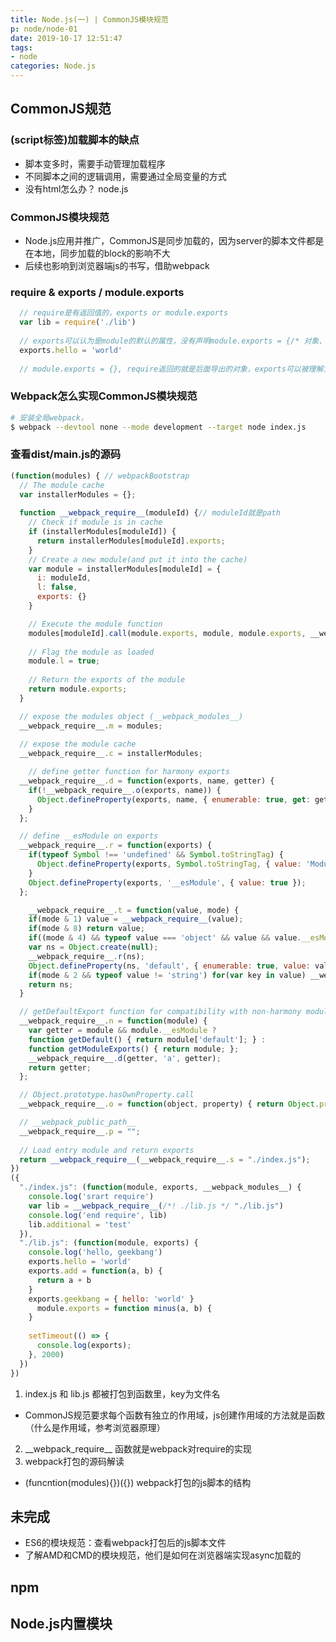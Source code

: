 ```yaml
---
title: Node.js(一) | CommonJS模块规范
p: node/node-01
date: 2019-10-17 12:51:47
tags:
- node
categories: Node.js
---
```


## CommonJS规范

### (script标签)加载脚本的缺点
* 脚本变多时，需要手动管理加载程序
* 不同脚本之间的逻辑调用，需要通过全局变量的方式
* 没有html怎么办？ node.js

### CommonJS模块规范
* Node.js应用并推广，CommonJS是同步加载的，因为server的脚本文件都是在本地，同步加载的block的影响不大
* 后续也影响到浏览器端js的书写，借助webpack

### require & exports / module.exports

``` js
  // require是有返回值的，exports or module.exports
  var lib = require('./lib')
  
  // exports可以认为是module的默认的属性，没有声明module.exports = {/* 对象、函数对象 */}，require的输出# 就是exports对象
  exports.hello = 'world' 
  
  // module.exports = {}, require返回的就是后面导出的对象，exports可以被理解为覆盖了
```

### Webpack怎么实现CommonJS模块规范

``` bash
# 安装全局webpack，
$ webpack --devtool none --mode development --target node index.js
```

### 查看dist/main.js的源码

``` js
(function(modules) { // webpackBootstrap
  // The module cache
  var installerModules = {};
  
  function __webpack_require__(moduleId) {// moduleId就是path
    // Check if module is in cache
    if (installerModules[moduleId]) {
      return installerModules[moduleId].exports;
    }
    // Create a new module(and put it into the cache)
    var module = installerModules[moduleId] = {
      i: moduleId,
      l: false,
      exports: {}
    }

    // Execute the module function         
    modules[moduleId].call(module.exports, module, module.exports, __webpack_require__);
    
    // Flag the module as loaded
    module.l = true;
    
    // Return the exports of the module
    return module.exports;
  }

  // expose the modules object (__webpack_modules__)
  __webpack_require__.m = modules;
  
  // expose the module cache
  __webpack_require__.c = installerModules;

 	// define getter function for harmony exports
  __webpack_require__.d = function(exports, name, getter) {
    if(!__webpack_require__.o(exports, name)) {
      Object.defineProperty(exports, name, { enumerable: true, get: getter });
    }
  };

  // define __esModule on exports
  __webpack_require__.r = function(exports) {
    if(typeof Symbol !== 'undefined' && Symbol.toStringTag) {
      Object.defineProperty(exports, Symbol.toStringTag, { value: 'Module' });
    }
    Object.defineProperty(exports, '__esModule', { value: true });
  };

 	__webpack_require__.t = function(value, mode) {
    if(mode & 1) value = __webpack_require__(value);
    if(mode & 8) return value;
    if((mode & 4) && typeof value === 'object' && value && value.__esModule) return value;
    var ns = Object.create(null);
    __webpack_require__.r(ns);
    Object.defineProperty(ns, 'default', { enumerable: true, value: value });
    if(mode & 2 && typeof value != 'string') for(var key in value) __webpack_require__.d(ns, key, function(key) { return value[key]; }.bind(null, key));
    return ns;
  }

  // getDefaultExport function for compatibility with non-harmony modules
  __webpack_require__.n = function(module) {
    var getter = module && module.__esModule ?
    function getDefault() { return module['default']; } :
    function getModuleExports() { return module; };
    __webpack_require__.d(getter, 'a', getter);
  	return getter;
  };

  // Object.prototype.hasOwnProperty.call
  __webpack_require__.o = function(object, property) { return Object.prototype.hasOwnProperty.call(object, property); };

  // __webpack_public_path__
  __webpack_require__.p = "";
   
  // Load entry module and return exports
  return __webpack_require__(__webpack_require__.s = "./index.js");
})
({
  "./index.js": (function(module, exports, __webpack_modules__) {
    console.log('srart require')
    var lib = __webpack_require__(/*! ./lib.js */ "./lib.js")
    console.log('end require', lib)
    lib.additional = 'test'
  }),
  "./lib.js": (function(module, exports) {
    console.log('hello, geekbang')
    exports.hello = 'world'
    exports.add = function(a, b) {
      return a + b
    }
    exports.geekbang = { hello: 'world' }
      module.exports = function minus(a, b) {
    }
    
    setTimeout(() => {
      console.log(exports);
    }, 2000)
  })
})
```
1. index.js 和 lib.js 都被打包到函数里，key为文件名
  * CommonJS规范要求每个函数有独立的作用域，js创建作用域的方法就是函数（什么是作用域，参考浏览器原理）
2. \_\_webpack_require\_\_ 函数就是webpack对require的实现
3. webpack打包的源码解读
  * (funcntion(modules){})({}) webpack打包的js脚本的结构


## 未完成
* ES6的模块规范：查看webpack打包后的js脚本文件
* 了解AMD和CMD的模块规范，他们是如何在浏览器端实现async加载的


## npm

## Node.js内置模块

